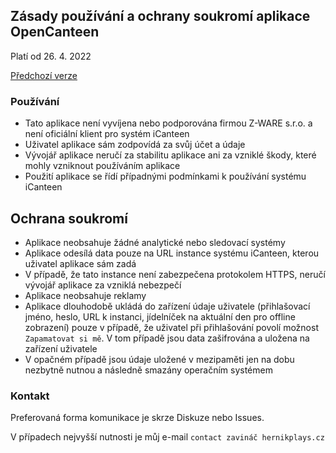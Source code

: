 ## Zásady používání a ochrany soukromí aplikace OpenCanteen
Platí od 26. 4. 2022

[Předchozí verze](https://github.com/hernikplays/opencanteen/blob/0.1.1/PRIVACY.md)
### Používání
- Tato aplikace není vyvíjena nebo podporována firmou Z-WARE s.r.o. a není oficiální klient pro systém iCanteen
- Uživatel aplikace sám zodpovídá za svůj účet a údaje
- Vývojář aplikace neručí za stabilitu aplikace ani za vzniklé škody, které mohly vzniknout používáním aplikace
- Použití aplikace se řídí případnými podmínkami k používání systému iCanteen

## Ochrana soukromí
- Aplikace neobsahuje žádné analytické nebo sledovací systémy
- Aplikace odesílá data pouze na URL instance systému iCanteen, kterou uživatel aplikace sám zadá
- V případě, že tato instance není zabezpečena protokolem HTTPS, neručí vývojář aplikace za vzniklá nebezpečí
- Aplikace neobsahuje reklamy
- Aplikace dlouhodobě ukládá do zařízení údaje uživatele (přihlašovací jméno, heslo, URL k instanci, jídelníček na aktuální den pro offline zobrazení) pouze v případě, že uživatel při přihlašování povolí možnost `Zapamatovat si mě`. V tom případě jsou data zašifrována a uložena na zařízení uživatele
- V opačném případě jsou údaje uložené v mezipaměti jen na dobu nezbytně nutnou a následně smazány operačním systémem

### Kontakt
Preferovaná forma komunikace je skrze Diskuze nebo Issues.

V případech nejvyšší nutnosti je můj e-mail `contact zavináč hernikplays.cz`